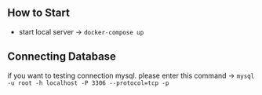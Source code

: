 ## How to Start
- start local server -> `docker-compose up`

## Connecting Database
if you want to testing connection mysql. please enter this command -> `mysql -u root -h localhost -P 3306 --protocol=tcp -p`